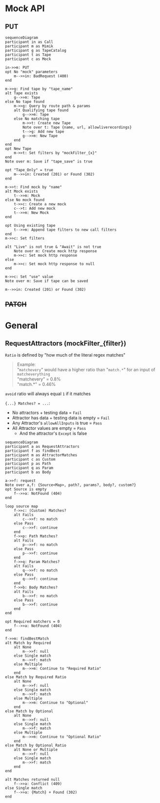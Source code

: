 # Mock API

## PUT
```mermaid
sequenceDiagram
participant in as Call
participant m as Mimik
participant g as TapeCatalog
participant t as Tape
participant c as Mock

in->>m: PUT
opt No "mock" parameters
	m-->>in: BadRequest (400)
end

m->>g: Find tape by "tape_name"
alt Tape exists
	g-->>m: Tape
else No tape found
	m->>g: Query by route path & params
	alt Qualifying tape found
		g-->>m: Tape
	else No matching tape
		m->>t: Create new Tape
		Note over t: Tape {name, url, allowliverecordings}
		t-->g: Add new tape
		g-->>m: New Tape
	end
end
opt New Tape
	m->>t: Set filters by "mockFilter_{x}"
end
Note over m: Save if "tape_save" is true

opt "Tape_Only" = true
	m-->>in: Created (201) or Found (302)
end

m->>t: Find mock by "name"
alt Mock exists
	t-->>m: Mock
else No mock found
	t->>c: Create a new mock
	c-->t: Add new mock
	t-->>m: New Mock
end

opt Using existing tape
	t-->>m: Append tape filters to new call filters
end
m->>c: Set filters

alt "Live" is not true & "Await" is not true
	Note over m: Create mock http response
	m->>c: Set mock http response
else
	m->>c: Set mock http response to null
end

m->>c: Set "use" value
Note over m: Save if tape can be saved

m-->>in: Created (201) or Found (302)
```

## ~~PATCH~~

# General
## RequestAttractors (mockFilter_{filter})
`Ratio` is defined by "how much of the literal regex matches"<br>
> Example: <br>
> "`matchevery`" would have a higher ratio than "`match.*`" for an input of `matcheverything`<br>
> "matchevery" = 0.8%<br>
> "match.*" = 0.46%

`avoid` ratio will always equal `1` if it matches

`{...} Matches? = ...`:
- No attractors + testing data = `Fail`
- Attractor has data + testing data is empty = `Fail`
- Any Attractor's `allowAllInputs` is true = `Pass`
- All Attractor values are empty = `Pass`
  - And the attractor's `Except` is false

```mermaid
sequenceDiagram
participant a as RequestAttractors
participant f as findBest
participant m as AttractorMatches
participant c as Custom
participant p as Path
participant q as Param
participant b as Body

a->>f: request
Note over a,f: {Source<Map>, path?, params?, body?, custom?}
opt Source is empty
	f-->>a: NotFound (404)
end

loop source map
	f->>c: (Custom) Matches?
	alt Fails
		c-->>f: no match
	else Pass
		c-->>f: continue
	end
	f->>p: Path Matches?
	alt Fails
		p-->>f: no match
	else Pass
		p-->>f: continue
	end
	f->>q: Param Matches?
	alt Fails
		q-->>f: no match
	else Pass
		q-->>f: continue
	end
	f->>b: Body Matches?
	alt Fails
		b-->>f: no match
	else Pass
		b-->>f: continue
	end
end

opt Required matchers = 0
	f-->>a: NotFound (404)
end

f->>m: findBestMatch
alt Match by Required
	alt None
		m-->>f: null
	else Single match
		m-->>f: match
	else Multiple
		m-->>m: Continue to "Required Ratio"
	end
else Match by Required Ratio
	alt None
		m-->>f: null
	else Single match
		m-->>f: match
	else Multiple
		m-->>m: Continue to "Optional"
	end
else Match by Optional
	alt None
		m-->>f: null
	else Single match
		m-->>f: match
	else Multiple
		m-->>m: Continue to "Optional Ratio"
	end
else Match by Optional Ratio
	alt None or Multiple
		m-->>f: null
	else Single match
		m-->>f: match
	end
end

alt Matches returned null
	f-->>a: Conflict (409)
else Single match
	f-->>a: {Match} + Found (302)
end
```
